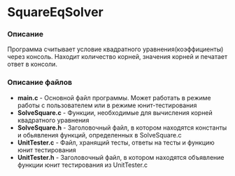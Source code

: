 # SquareEqSolver

### Описание
Программа считывает условие квадратного уравнения(коэффициенты) через консоль. Находит количество корней, значения корней и печатает ответ в консоли.

### Описание файлов
* **main.c** - 	Основной файл программы. Может работать в режиме работы с пользователем или в режиме юнит-тестирования
* **SolveSquare.c** -	Функции, необходимые для вычисления корней квадратного уравнения
* **SolveSquare.h** -	Заголовочный файл, в котором находятся константы и обьявления функций, определенных в SolveSquare.c
* **UnitTester.c** -	Файл, хранящий тесты, ответы на тесты и функцию юнит тестирования
* **UnitTester.h** -	Заголовочный файл, в котором находятся объявлениe функции юнит тестирования из UnitTester.c

